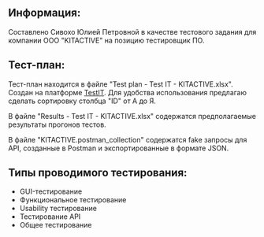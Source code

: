## Информация:
Составлено Сивохо Юлией Петровной в качестве тестового задания для компании ООО "KITACTIVE" на позицию тестировщик ПО.

## Тест-план:

Тест-план находится в файле "Test plan - Test IT - KITACTIVE.xlsx". Создан на платформе [TestIT](https://testit.software/ "ссылка на сайт"). Для удобства использования предлагаю сделать сортировку столбца "ID" от А до Я.

В файле "Results - Test IT - KITACTIVE.xlsx" содержатся предполагаемые результаты прогонов тестов.

В файле "KITACTIVE.postman_collection" содержатся fake запросы для API, созданные в Postman и экспортированные в формате JSON.

## Типы проводимого тестирования:

- GUI-тестирование
- Функциональное тестирование
- Usability тестирование
- Тестирование API
- Общее тестирование